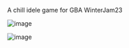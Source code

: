 A chill idele game for GBA WinterJam23

![image](https://github.com/foopod/sips/assets/3768616/04360866-c41f-438f-ad49-8c5f8ac124ec)

![image](https://github.com/foopod/sips/assets/3768616/86a4c0bd-b83e-4313-9199-fe859785978c)
